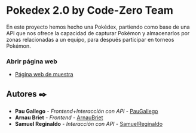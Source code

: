 # Pokedex 2.0 by Code-Zero Team

En este proyecto hemos hecho una Pokédex, partiendo como base de una API que nos ofrece la capacidad de capturar Pokémon y almacenarlos por zonas relacionadas a un equipo, para después participar en torneos Pokémon.


### Abrir página web

* [Página web de muestra](https://code-zero-y72m.vercel.app/)

## Autores ✒️

* **Pau Gallego** - *Frontend+Interacción con API* - [PauGallego](https://github.com/PauGallego)
* **Arnau Briet** - *Frontend* - [ArnauBriet](https://github.com/bri3t)
* **Samuel Reginaldo** - *Interacción con API* - [SamuelReginaldo](https://github.com/SamuelReginaldo2)

